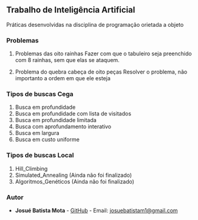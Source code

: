 ## Trabalho de Inteligência Artificial
Práticas desenvolvidas na disciplina de programação orietada a objeto

### Problemas
1. Problemas das oito rainhas
Fazer com que o tabuleiro seja preenchido com 8 rainhas, sem que elas se ataquem.

2. Problema do quebra cabeça de oito peças
Resolver o problema, não importanto a ordem em que ele esteja

### Tipos de buscas Cega

1. Busca em profundidade
2. Busca em profundidade com lista de visitados
3. Busca em profundidade limitada
4. Busca com aprofundamento interativo
5. Busca em largura
6. Busca em custo uniforme

### Tipos de buscas Local

1. Hill_Climbing
2. Simulated_Annealing (Ainda não foi finalizado)
3. Algoritmos_Genéticos (Ainda não foi finalizado)

### [](<[https://github.com/Josuebmota/TrabalhoIA](https://github.com/Josuebmota/TrabalhoIA)#autor>)Autor

- **Josué Batista Mota** - [GitHub](https://github.com/Josuebmota) - Email: [josuebatistam1@gmail.com](mailto:josuebatistam1@gmail.com)
